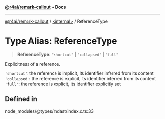 [**@r4ai/remark-callout**](../../README.md) • **Docs**

***

[@r4ai/remark-callout](../../globals.md) / [\<internal\>](../README.md) / ReferenceType

# Type Alias: ReferenceType

> **ReferenceType**: `"shortcut"` \| `"collapsed"` \| `"full"`

Explicitness of a reference.

`'shortcut'`: the reference is implicit, its identifier inferred from its
  content
`'collapsed'`: the reference is explicit, its identifier inferred from its
  content
`'full'`: the reference is explicit, its identifier explicitly set

## Defined in

node\_modules/@types/mdast/index.d.ts:33
